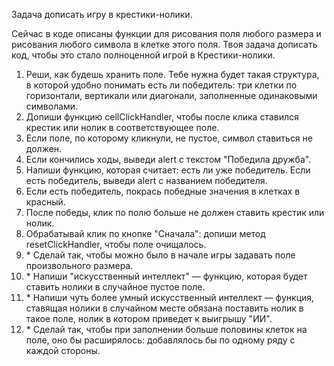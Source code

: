 Задача дописать игру в крестики-нолики.

Сейчас в коде описаны функции для рисования поля любого размера и рисования любого символа в клетке этого поля.
Твоя задача дописать код, чтобы это стало полноценной игрой в Крестики-нолики.

1. Реши, как будешь хранить поле. Тебе нужна будет такая структура, в которой удобно понимать есть ли победитель: три клетки по горизонтали, вертикали или диагонали, заполненные одинаковыми символами.
2. Допиши функцию cellClickHandler, чтобы после клика ставился крестик или нолик в соответствующее поле.
3. Если поле, по которому кликнули, не пустое, символ ставиться не должен.
4. Если кончились ходы, выведи alert с текстом "Победила дружба".
5. Напиши функцию, которая считает: есть ли уже победитель. Если есть победитель, выведи alert с названием победителя.
6. Если есть победитель, покрась победные значения в клетках в красный.
7. После победы, клик по полю больше не должен ставить крестик или нолик.
8. Обрабатывай клик по кнопке "Сначала": допиши метод resetClickHandler, чтобы поле очищалось.
9. \* Сделай так, чтобы можно было в начале игры задавать поле произвольного размера.
10. \* Напиши "искусственный интеллект" — функцию, которая будет ставить нолики в случайное пустое поле.
11. \* Напиши чуть более умный искусственный интеллект — функция, ставящая нолики в случайном месте обязана поставить нолик в такое поле, нолик в котором приведет к выигрышу "ИИ".
12. \* Сделай так, чтобы при заполнении больше половины клеток на поле, оно бы расширялось: добавлялось бы по одному ряду с каждой стороны.
